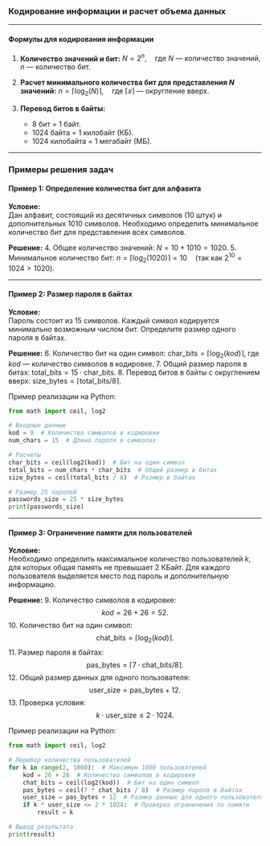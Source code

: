 ### Кодирование информации и расчет объема данных

---

#### Формулы для кодирования информации
1. **Количество значений и бит:**
   $N = 2^n, \quad \text{где } N \text{ — количество значений, } n \text{ — количество бит.}$

2. **Расчет минимального количества бит для представления $N$ значений:**
   $n = \lceil \log_2(N) \rceil, \quad \text{где } \lceil x \rceil \text{ — округление вверх.}$

3. **Перевод битов в байты:**
   - 8 бит = 1 байт.
   - 1024 байта = 1 килобайт (КБ).
   - 1024 килобайта = 1 мегабайт (МБ).

---

### Примеры решения задач

#### Пример 1: Определение количества бит для алфавита

**Условие:**  
Дан алфавит, состоящий из десятичных символов (10 штук) и дополнительных 1010 символов. Необходимо определить минимальное количество бит для представления всех символов.

**Решение:**
4. Общее количество значений:
   $N = 10 + 1010 = 1020.$
5. Минимальное количество бит:
   $n = \lceil \log_2(1020) \rceil = 10 \quad (\text{так как } 2^{10} = 1024 > 1020).$

---

#### Пример 2: Размер пароля в байтах

**Условие:**  
Пароль состоит из 15 символов. Каждый символ кодируется минимально возможным числом бит. Определите размер одного пароля в байтах.

**Решение:**
6. Количество бит на один символ:
   $\text{char\_bits} = \lceil \log_2(kod) \rceil,$
   где $kod$ — количество символов в кодировке.
7. Общий размер пароля в битах:
   $\text{total\_bits} = 15 \cdot \text{char\_bits}.$
8. Перевод битов в байты с округлением вверх:
   $\text{size\_bytes} = \lceil \text{total\_bits} / 8 \rceil.$

Пример реализации на Python:
```python
from math import ceil, log2

# Входные данные
kod = 9  # Количество символов в кодировке
num_chars = 15  # Длина пароля в символах

# Расчеты
char_bits = ceil(log2(kod))  # Бит на один символ
total_bits = num_chars * char_bits  # Общий размер в битах
size_bytes = ceil(total_bits / 8)  # Размер в байтах

# Размер 25 паролей
passwords_size = 25 * size_bytes
print(passwords_size)
```

---

#### Пример 3: Ограничение памяти для пользователей

**Условие:**  
Необходимо определить максимальное количество пользователей $k$, для которых общая память не превышает 2 КБайт. Для каждого пользователя выделяется место под пароль и дополнительную информацию.

**Решение:**
9. Количество символов в кодировке:
   $$kod = 26 + 26 = 52.$$
10. Количество бит на один символ:
   $$\text{chat\_bits} = \lceil \log_2(kod) \rceil.$$
11. Размер пароля в байтах:
   $$\text{pas\_bytes} = \lceil 7 \cdot \text{chat\_bits} / 8 \rceil.$$
12. Общий размер данных для одного пользователя:
   $$\text{user\_size} = \text{pas\_bytes} + 12.$$
13. Проверка условия:
   $$k \cdot \text{user\_size} \leq 2 \cdot 1024.$$

Пример реализации на Python:
```python
from math import ceil, log2

# Перебор количества пользователей
for k in range(2, 1000):  # Максимум 1000 пользователей
    kod = 26 + 26  # Количество символов в кодировке
    chat_bits = ceil(log2(kod))  # Бит на один символ
    pas_bytes = ceil(7 * chat_bits / 8)  # Размер пароля в байтах
    user_size = pas_bytes + 12  # Размер данных для одного пользователя
    if k * user_size <= 2 * 1024:  # Проверка ограничения по памяти
        result = k

# Вывод результата
print(result)
```
